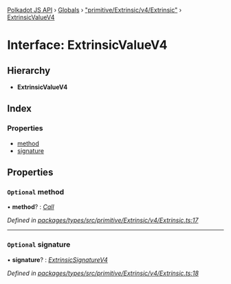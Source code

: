 [Polkadot JS API](../README.md) › [Globals](../globals.md) › ["primitive/Extrinsic/v4/Extrinsic"](../modules/_primitive_extrinsic_v4_extrinsic_.md) › [ExtrinsicValueV4](_primitive_extrinsic_v4_extrinsic_.extrinsicvaluev4.md)

# Interface: ExtrinsicValueV4

## Hierarchy

* **ExtrinsicValueV4**

## Index

### Properties

* [method](_primitive_extrinsic_v4_extrinsic_.extrinsicvaluev4.md#optional-method)
* [signature](_primitive_extrinsic_v4_extrinsic_.extrinsicvaluev4.md#optional-signature)

## Properties

### `Optional` method

• **method**? : *[Call](../classes/_primitive_generic_call_.call.md)*

*Defined in [packages/types/src/primitive/Extrinsic/v4/Extrinsic.ts:17](https://github.com/jak-pan/api/blob/bc94e95733/packages/types/src/primitive/Extrinsic/v4/Extrinsic.ts#L17)*

___

### `Optional` signature

• **signature**? : *[ExtrinsicSignatureV4](../classes/_primitive_extrinsic_v4_extrinsicsignature_.extrinsicsignaturev4.md)*

*Defined in [packages/types/src/primitive/Extrinsic/v4/Extrinsic.ts:18](https://github.com/jak-pan/api/blob/bc94e95733/packages/types/src/primitive/Extrinsic/v4/Extrinsic.ts#L18)*
